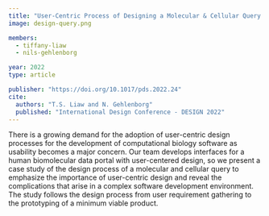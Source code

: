 ```yaml
---
title: "User-Centric Process of Designing a Molecular & Cellular Query Interface for Biomedical Research"
image: design-query.png

members:
  - tiffany-liaw
  - nils-gehlenborg

year: 2022
type: article

publisher: "https://doi.org/10.1017/pds.2022.24"
cite:
  authors: "T.S. Liaw and N. Gehlenborg"
  published: "International Design Conference - DESIGN 2022"
---
```

There is a growing demand for the adoption of user-centric design processes for the development of computational biology software as usability becomes a major concern. Our team develops interfaces for a human biomolecular data portal with user-centered design, so we present a case study of the design process of a molecular and cellular query to emphasize the importance of user-centric design and reveal the complications that arise in a complex software development environment. The study follows the design process from user requirement gathering to the prototyping of a minimum viable product.